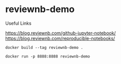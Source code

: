 # reviewnb-demo

Useful Links

https://blog.reviewnb.com/github-jupyter-notebook/
https://blog.reviewnb.com/reproducible-notebooks/

`docker build --tag reviewnb-demo .`

`docker run -p 8888:8888 reviewnb-demo`
